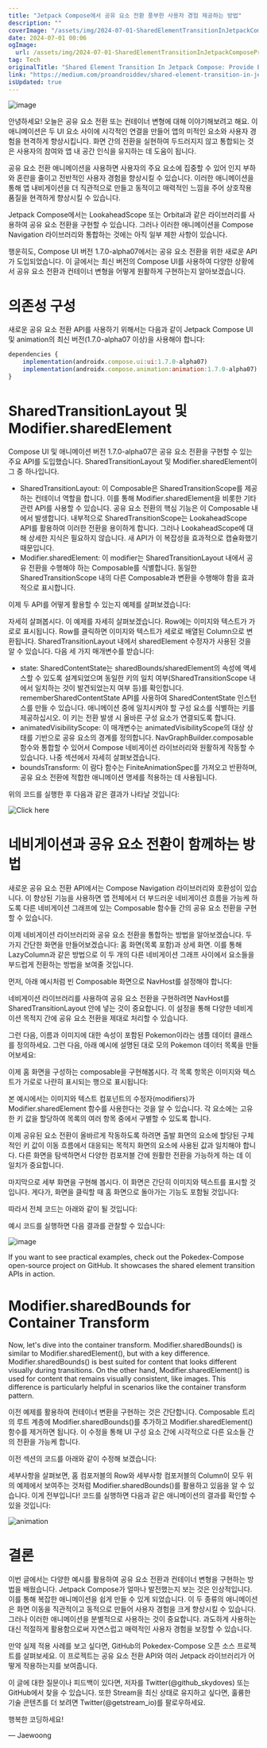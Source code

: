 ```yaml
---
title: "Jetpack Compose에서 공유 요소 전환 풍부한 사용자 경험 제공하는 방법"
description: ""
coverImage: "/assets/img/2024-07-01-SharedElementTransitionInJetpackComposeProvideEnrichedUserExperiences_0.png"
date: 2024-07-01 00:06
ogImage: 
  url: /assets/img/2024-07-01-SharedElementTransitionInJetpackComposeProvideEnrichedUserExperiences_0.png
tag: Tech
originalTitle: "Shared Element Transition In Jetpack Compose: Provide Enriched User Experiences"
link: "https://medium.com/proandroiddev/shared-element-transition-in-jetpack-compose-provide-enriched-user-experiences-163d4e435869"
isUpdated: true
---
```






![image](https://miro.medium.com/v2/resize:fit:1200/1*XWziJJSgLGdw4aWm9vDCHA.gif)

안녕하세요! 오늘은 공유 요소 전환 또는 컨테이너 변형에 대해 이야기해보려고 해요. 이 애니메이션은 두 UI 요소 사이에 시각적인 연결을 만들어 앱의 미적인 요소와 사용자 경험을 현격하게 향상시킵니다. 화면 간의 전환을 실현하여 두드러지지 않고 통합되는 것은 사용자의 참여와 앱 내 공간 인식을 유지하는 데 도움이 됩니다.

공유 요소 전환 애니메이션을 사용하면 사용자의 주요 요소에 집중할 수 있어 인지 부하와 혼란을 줄이고 전반적인 사용자 경험을 향상시킬 수 있습니다. 이러한 애니메이션을 통해 앱 내비게이션을 더 직관적으로 만들고 동적이고 매력적인 느낌을 주어 상호작용 품질을 현격하게 향상시킬 수 있습니다.

Jetpack Compose에서는 LookaheadScope 또는 Orbital과 같은 라이브러리를 사용하여 공유 요소 전환을 구현할 수 있습니다. 그러나 이러한 애니메이션을 Compose Navigation 라이브러리와 통합하는 것에는 아직 일부 제한 사항이 있습니다.

<div class="content-ad"></div>

행운히도, Compose UI 버전 1.7.0-alpha07에서는 공유 요소 전환을 위한 새로운 API가 도입되었습니다. 이 글에서는 최신 버전의 Compose UI를 사용하여 다양한 상황에서 공유 요소 전환과 컨테이너 변형을 어떻게 원활하게 구현하는지 알아보겠습니다.

# 의존성 구성

새로운 공유 요소 전환 API를 사용하기 위해서는 다음과 같이 Jetpack Compose UI 및 animation의 최신 버전(1.7.0-alpha07 이상)을 사용해야 합니다:

```js
dependencies {
    implementation(androidx.compose.ui:ui:1.7.0-alpha07)
    implementation(androidx.compose.animation:animation:1.7.0-alpha07)
}
```

<div class="content-ad"></div>

# SharedTransitionLayout 및 Modifier.sharedElement

Compose UI 및 애니메이션 버전 1.7.0-alpha07은 공유 요소 전환을 구현할 수 있는 주요 API를 도입했습니다. SharedTransitionLayout 및 Modifier.sharedElement이 그 중 하나입니다.

- SharedTransitionLayout: 이 Composable은 SharedTransitionScope를 제공하는 컨테이너 역할을 합니다. 이를 통해 Modifier.sharedElement을 비롯한 기타 관련 API를 사용할 수 있습니다. 공유 요소 전환의 핵심 기능은 이 Composable 내에서 발생합니다. 내부적으로 SharedTransitionScope는 LookaheadScope API를 활용하여 이러한 전환을 용이하게 합니다. 그러나 LookaheadScope에 대해 상세한 지식은 필요하지 않습니다. 새 API가 이 복잡성을 효과적으로 캡슐화했기 때문입니다.
- Modifier.sharedElement: 이 modifier는 SharedTransitionLayout 내에서 공유 전환을 수행해야 하는 Composable를 식별합니다. 동일한 SharedTransitionScope 내의 다른 Composable과 변환을 수행해야 함을 효과적으로 표시합니다.

이제 두 API를 어떻게 활용할 수 있는지 예제를 살펴보겠습니다:

<div class="content-ad"></div>

자세히 살펴봅시다. 이 예제를 자세히 살펴보겠습니다. Row에는 이미지와 텍스트가 가로로 표시됩니다. Row를 클릭하면 이미지와 텍스트가 세로로 배열된 Column으로 변환됩니다. SharedTransitionLayout 내에서 sharedElement 수정자가 사용된 것을 알 수 있습니다. 다음 세 가지 매개변수를 받습니다:

- state: SharedContentState는 sharedBounds/sharedElement의 속성에 액세스할 수 있도록 설계되었으며 동일한 키의 일치 여부(SharedTransitionScope 내에서 일치하는 것이 발견되었는지 여부 등)를 확인합니다. rememberSharedContentState API를 사용하여 SharedContentState 인스턴스를 만들 수 있습니다. 애니메이션 중에 일치시켜야 할 구성 요소를 식별하는 키를 제공하십시오. 이 키는 전환 발생 시 올바른 구성 요소가 연결되도록 합니다.
- animatedVisibilityScope: 이 매개변수는 animatedVisibilityScope의 대상 상태를 기반으로 공유 요소의 경계를 정의합니다. NavGraphBuilder.composable 함수와 통합할 수 있어서 Compose 네비게이션 라이브러리와 원활하게 작동할 수 있습니다. 나중 섹션에서 자세히 살펴보겠습니다.
- boundsTransform: 이 람다 함수는 FiniteAnimationSpec를 가져오고 반환하며, 공유 요소 전환에 적합한 애니메이션 명세를 적용하는 데 사용됩니다.

위의 코드를 실행한 후 다음과 같은 결과가 나타날 것입니다:

![Click here](https://miro.medium.com/v2/resize:fit:752/1*YACtgRhSLW3hYGgfYHLgSw.gif)

<div class="content-ad"></div>

# 네비게이션과 공유 요소 전환이 함께하는 방법

새로운 공유 요소 전환 API에서는 Compose Navigation 라이브러리와 호환성이 있습니다. 이 향상된 기능을 사용하면 앱 전체에서 더 부드러운 네비게이션 흐름을 가능케 하도록 다른 네비게이션 그래프에 있는 Composable 함수들 간의 공유 요소 전환을 구현할 수 있습니다.

이제 네비게이션 라이브러리와 공유 요소 전환을 통합하는 방법을 알아보겠습니다. 두 가지 간단한 화면을 만들어보겠습니다: 홈 화면(목록 포함)과 상세 화면. 이를 통해 LazyColumn과 같은 방법으로 이 두 개의 다른 네비게이션 그래프 사이에서 요소들을 부드럽게 전환하는 방법을 보여줄 것입니다.

먼저, 아래 예시처럼 빈 Composable 화면으로 NavHost를 설정해야 합니다:

<div class="content-ad"></div>

네비게이션 라이브러리를 사용하여 공유 요소 전환을 구현하려면 NavHost를 SharedTransitionLayout 안에 넣는 것이 중요합니다. 이 설정을 통해 다양한 네비게이션 목적지 간에 공유 요소 전환을 제대로 처리할 수 있습니다.

그런 다음, 이름과 이미지에 대한 속성이 포함된 Pokemon이라는 샘플 데이터 클래스를 정의하세요. 그런 다음, 아래 예시에 설명된 대로 모의 Pokemon 데이터 목록을 만들어보세요:

이제 홈 화면을 구성하는 composable을 구현해봅시다. 각 목록 항목은 이미지와 텍스트가 가로로 나란히 표시되는 행으로 표시됩니다:

본 예시에서는 이미지와 텍스트 컴포넌트의 수정자(modifiers)가 Modifier.sharedElement 함수를 사용한다는 것을 알 수 있습니다. 각 요소에는 고유한 키 값을 할당하여 목록의 여러 항목 중에서 구별할 수 있도록 합니다.

<div class="content-ad"></div>

이제 공유된 요소 전환이 올바르게 작동하도록 하려면 출발 화면의 요소에 할당된 구체적인 키 값이 이동 흐름에서 대응되는 목적지 화면의 요소에 사용된 값과 일치해야 합니다. 다른 화면을 탐색하면서 다양한 컴포저블 간에 원활한 전환을 가능하게 하는 데 이 일치가 중요합니다.

마지막으로 세부 화면을 구현해 봅시다. 이 화면은 간단히 이미지와 텍스트를 표시할 것입니다. 게다가, 화면을 클릭할 때 홈 화면으로 돌아가는 기능도 포함될 것입니다:

따라서 전체 코드는 아래와 같이 될 것입니다:

예시 코드를 실행하면 다음 결과를 관찰할 수 있습니다:

<div class="content-ad"></div>

![image](https://miro.medium.com/v2/resize:fit:866/1*vBg1PonRrhkP_hS5q0i8tw.gif)

If you want to see practical examples, check out the Pokedex-Compose open-source project on GitHub. It showcases the shared element transition APIs in action.

# Modifier.sharedBounds for Container Transform

Now, let's dive into the container transform. Modifier.sharedBounds() is similar to Modifier.sharedElement(), but with a key difference. Modifier.sharedBounds() is best suited for content that looks different visually during transitions. On the other hand, Modifier.sharedElement() is used for content that remains visually consistent, like images. This difference is particularly helpful in scenarios like the container transform pattern.

<div class="content-ad"></div>

이전 예제를 활용하여 컨테이너 변환을 구현하는 것은 간단합니다. Composable 트리의 루트 계층에 Modifier.sharedBounds()를 추가하고 Modifier.sharedElement() 함수를 제거하면 됩니다. 이 수정을 통해 UI 구성 요소 간에 시각적으로 다른 요소들 간의 전환을 가능케 합니다.

이전 섹션의 코드를 아래와 같이 수정해 보겠습니다: 

세부사항을 살펴보면, 홈 컴포저블의 Row와 세부사항 컴포저블의 Column이 모두 위의 예제에서 보여주는 것처럼 Modifier.sharedBounds()를 활용하고 있음을 알 수 있습니다. 이게 전부입니다! 코드를 실행하면 다음과 같은 애니메이션의 결과를 확인할 수 있을 것입니다:

![animation](https://miro.medium.com/v2/resize:fit:926/1*VgYm12rOK7UdNWpM1C4rhQ.gif)

<div class="content-ad"></div>

# 결론

이번 글에서는 다양한 예시를 활용하여 공유 요소 전환과 컨테이너 변형을 구현하는 방법을 배웠습니다. Jetpack Compose가 얼마나 발전했는지 보는 것은 인상적입니다. 이를 통해 복잡한 애니메이션을 쉽게 만들 수 있게 되었습니다. 이 두 종류의 애니메이션은 화면 이동을 직관적이고 동적으로 만들어 사용자 경험을 크게 향상시킬 수 있습니다. 그러나 이러한 애니메이션을 분별적으로 사용하는 것이 중요합니다. 과도하게 사용하는 대신 적절하게 활용함으로써 자연스럽고 매력적인 사용자 경험을 보장할 수 있습니다.

만약 실제 적용 사례를 보고 싶다면, GitHub의 Pokedex-Compose 오픈 소스 프로젝트를 살펴보세요. 이 프로젝트는 공유 요소 전환 API와 여러 Jetpack 라이브러리가 어떻게 작용하는지를 보여줍니다.

이 글에 대한 질문이나 피드백이 있다면, 저자를 Twitter(@github_skydoves) 또는 GitHub에서 찾을 수 있습니다. 또한 Stream을 최신 상태로 유지하고 싶다면, 훌륭한 기술 콘텐츠를 더 보려면 Twitter(@getstream_io)를 팔로우하세요.

<div class="content-ad"></div>

행복한 코딩하세요!

— Jaewoong